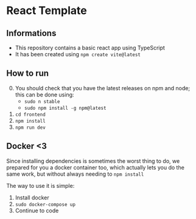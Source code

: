 # React Template

## Informations
- This repository contains a basic react app using TypeScript
- It has been created using `npm create vite@latest`

## How to run

0. You should check that you have the latest releases on npm and node; this can be done using:
    - `sudo n stable`
    - `sudo npm install -g npm@latest`
1. `cd frontend`
2. `npm install`
3. `npm run dev`

## Docker <3

Since installing dependencies is sometimes the worst thing to do, we prepared for you a docker
container too, which actually lets you do the same work, but without always needing to `npm install`

The way to use it is simple:
1. Install docker
2. `sudo docker-compose up`
3. Continue to code


